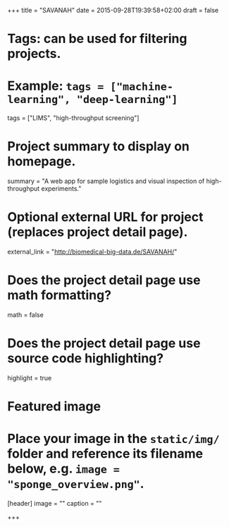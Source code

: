 +++
title = "SAVANAH"
date = 2015-09-28T19:39:58+02:00
draft = false

# Tags: can be used for filtering projects.
# Example: `tags = ["machine-learning", "deep-learning"]`
tags = ["LIMS", "high-throughput screening"]

# Project summary to display on homepage.
summary = "A web app for sample logistics and visual inspection of high-throughput experiments."


# Optional external URL for project (replaces project detail page).
external_link = "http://biomedical-big-data.de/SAVANAH/"

# Does the project detail page use math formatting?
math = false

# Does the project detail page use source code highlighting?
highlight = true

# Featured image
# Place your image in the `static/img/` folder and reference its filename below, e.g. `image = "sponge_overview.png"`.
[header]
image = ""
caption = ""

+++

